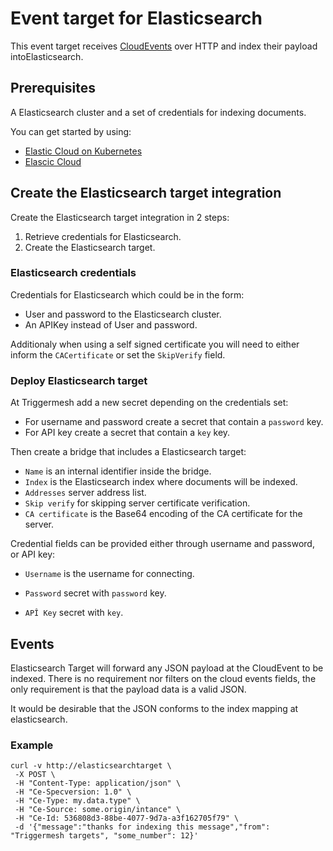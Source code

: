 # Event target for Elasticsearch

This event target receives [CloudEvents][ce] over HTTP and index their payload intoElasticsearch.

## Prerequisites

A Elasticsearch cluster and a set of credentials for indexing documents.

You can get started by using:

- [Elastic Cloud on Kubernetes][eck]
- [Elascic Cloud][elasticcloud]

## Create the Elasticsearch target integration

Create the Elasticsearch target integration in 2 steps:

1. Retrieve credentials for Elasticsearch.
2. Create the Elasticsearch target.

### Elasticsearch credentials

Credentials for Elasticsearch  which could be in the form:

- User and password to the Elasticsearch cluster.
- An APIKey instead of User and password.

Additionaly when using a self signed certificate you will need to either inform the `CACertificate` or set the `SkipVerify` field.

### Deploy Elasticsearch target

At Triggermesh add a new secret depending on the credentials set:

- For username and password create a secret that contain a `password` key.
- For API key create a secret that contain a `key` key.

Then create a bridge that includes a Elasticsearch target:

- `Name` is an internal identifier inside the bridge.
- `Index` is the Elasticsearch index where documents will be indexed.
- `Addresses` server address list.
- `Skip verify` for skipping server certificate verification.
- `CA certificate` is the Base64 encoding of the CA certificate for the server.

Credential fields can be provided either through username and password, or API key:

- `Username` is the username for connecting.
- `Password` secret with `password` key.


- `APÎ Key` secret with `key`.


## Events

Elasticsearch Target will forward any JSON payload at the CloudEvent to be indexed. There is no requirement nor filters on the cloud events fields, the only requirement is that the payload data is a valid JSON.

It would be desirable that the JSON conforms to the index mapping at elasticsearch.

### Example

```console
curl -v http://elasticsearchtarget \
 -X POST \
 -H "Content-Type: application/json" \
 -H "Ce-Specversion: 1.0" \
 -H "Ce-Type: my.data.type" \
 -H "Ce-Source: some.origin/intance" \
 -H "Ce-Id: 536808d3-88be-4077-9d7a-a3f162705f79" \
 -d '{"message":"thanks for indexing this message","from": "Triggermesh targets", "some_number": 12}'
```

[ce]: https://cloudevents.io
[eck]: https://github.com/elastic/cloud-on-k8s
[elasticcloud]: https://www.elastic.co/cloud/